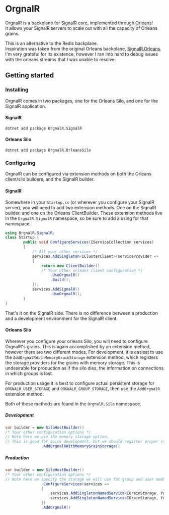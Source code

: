 # OrgnalR

OrgnalR is a backplane for [SignalR core](https://github.com/aspnet/AspNetCore/tree/master/src/SignalR), implemented through [Orleans](https://github.com/dotnet/orleans)!  
It allows your SignalR servers to scale out with all the capacity of Orleans grains.

This is an alternative to the Redis backplane.  
Inspiration was taken from the original Orleans backplane, [SignalR.Orleans](https://github.com/OrleansContrib/SignalR.Orleans).  I'm very grateful for its existence, however I ran into hard to debug issues with the orleans streams that I was unable to resolve.  

## Getting started  

### Installing

OrgnalR comes in two packages, one for the Orleans Silo, and one for the SignalR application.  
#### SignalR
```
dotnet add package OrgnalR.SignalR
``` 
#### Orleans Silo

```
dotnet add package OrgnalR.OrleansSilo
``` 

### Configuring

OrgnalR can be configured via extension methods on both the Orleans client/silo builders, and the SignalR builder.  

#### SignalR
Somewhere in your `Startup.cs` (or wherever you configure your SignalR server), you will need to add two extension methods.  One on the SignalR builder, and one on the Orleans ClientBuilder.  These extension methods live in the `OrgnalR.SignalR` namespace, so be sure to add a using for that namespace.
```c#
using OrgnalR.SignalR;
class Startup {
        public void ConfigureServices(IServiceCollection services)
        {
            /* All your other services */
            services.AddSingleton<IClusterClient>(serviceProvider =>
            {
                return new ClientBuilder()
                /* Your other orleans client configuration */
                    .UseOrgnalR()
                    .Build();
            });
            services.AddSignalR()
                    .UseOrgnalR();
        }
}
```
That's it on the SignalR side.  There is no difference between a production and a development environment for the SignalR client.

#### Orleans Silo
Wherever you configure your orleans Silo, you will need to configure OrgnalR's grains.  This is again accomplished by an extension method, however there are two different modes.  For development, it is easiest to use the `AddOrgnalRWithMemoryGrainStorage` extension method, which registers the storage providers for the grains with memory storage.  This is undesirable for production as if the silo dies, the information on connections in which groups is lost.  

For production usage it is best to configure actual persistent storage for `ORGNALR_USER_STORAGE` and `ORGNALR_GROUP_STORAGE`, then use the `AddOrgnalR` extension method.  

Both of these methods are found in the `OrgnalR.Silo` namespace.

##### Development
```c#
var builder = new SiloHostBuilder()
/* Your other configuration options */
// Note here we use the memory storage option.
// This is good for quick development, but we should register proper storage for production 
                .AddOrgnalRWithMemoryGrainStorage()
```
##### Production
```c#
var builder = new SiloHostBuilder()
/* Your other configuration options */
// Note here we specify the storage we will use for group and user membership
                .ConfigureServices(services =>
                {
                    services.AddSingletonNamedService<IGrainStorage, YourStorageProvider>(Extensions.USER_STORAGE_PROVIDER);
                    services.AddSingletonNamedService<IGrainStorage, YourStorageProvider>(Extensions.GROUP_STORAGE_PROVIDER);
                })
                .AddOrgnalR()
```
